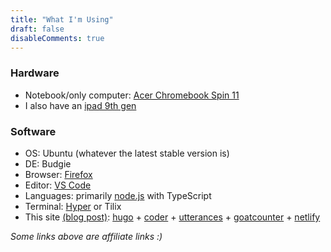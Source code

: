 ```yaml
---
title: "What I'm Using"
draft: false
disableComments: true
---
```


### Hardware

- Notebook/only computer: [Acer Chromebook Spin 11](https://amzn.to/37rcBIY)
- I also have an [ipad 9th gen](https://amzn.to/3v7AVbb)

### Software

- OS: Ubuntu (whatever the latest stable version is)
- DE: Budgie
- Browser: [Firefox](https://www.mozilla.org/en-US/firefox/new/)
- Editor: [VS Code](https://code.visualstudio.com/)
- Languages: primarily [node.js](https://nodejs.org/en/) with TypeScript
- Terminal: [Hyper](https://hyper.is) or Tilix
- This site [(blog post)](../posts/this-website): [hugo](https://gohugo.io/) + [coder](https://github.com/luizdepra/hugo-coder) + [utterances](https://utteranc.es/) + [goatcounter](https://www.goatcounter.com/) + [netlify](https://app.netlify.com/sites/userexedotme/)


*Some links above are affiliate links :)*
